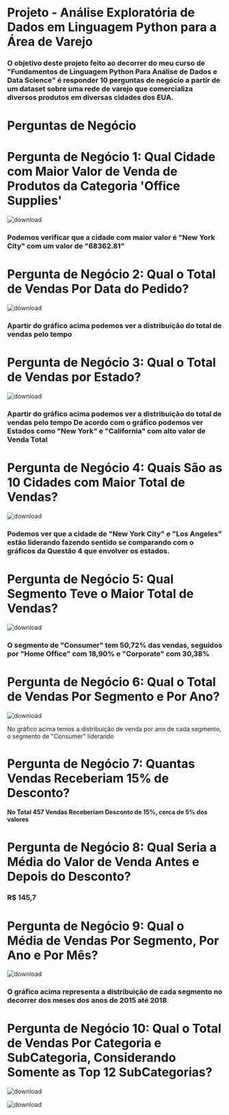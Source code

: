 
# Projeto - Análise Exploratória de Dados em Linguagem Python para a Área de Varejo

### O objetivo deste projeto feito ao decorrer do meu curso de "Fundamentos de Linguagem Python Para Análise de Dados e Data Science" é responder 10 perguntas de negócio a partir de um dataset sobre uma rede de varejo que comercializa diversos produtos em diversas cidades dos EUA.

# Perguntas de Negócio

# Pergunta de Negócio 1: Qual Cidade com Maior Valor de Venda de Produtos da Categoria 'Office Supplies'

![download](https://github.com/Felintox/Curso-DSA/assets/129033082/de7ece59-474a-45d1-a720-fc791a1741b7)

### Podemos verificar que a cidade com maior valor é "New York City" com um valor de "68362.81"

#

# Pergunta de Negócio 2: Qual o Total de Vendas Por Data do Pedido?



![download](https://github.com/Felintox/Curso-DSA/assets/129033082/f327743a-3354-455d-8385-52c9aadef7dc)

### Apartir do gráfico acima podemos ver a distribuição do total de vendas pelo tempo

#

# Pergunta de Negócio 3: Qual o Total de Vendas por Estado?

![download](https://github.com/Felintox/Curso-DSA/assets/129033082/13e85d1c-7365-4e50-bc8a-68542c70abe4)

### Apartir do gráfico acima podemos ver a distribuição do total de vendas pelo tempo De acordo com o gráfico podemos ver Estados como "New York" e "California" com alto valor de Venda Total

#

# Pergunta de Negócio 4: Quais São as 10 Cidades com Maior Total de Vendas?
![download](https://github.com/Felintox/Curso-DSA/assets/129033082/cd0d90f4-7d90-4307-94ca-a44a5258025e)

### Podemos ver que a cidade de "New York City" e "Los Angeles" estão liderando fazendo sentido se comparando com o gráficos da Questão 4 que envolver os estados.

#

# Pergunta de Negócio 5: Qual Segmento Teve o Maior Total de Vendas?

![download](https://github.com/Felintox/Curso-DSA/assets/129033082/6aaa790e-0b28-4a90-bb9a-f11e51e7be0e)

### O segmento de "Consumer" tem 50,72% das vendas, seguidos por "Home Office" com 18,90% e "Corporate" com 30,38%

#

# Pergunta de Negócio 6: Qual o Total de Vendas Por Segmento e Por Ano?

![download](https://github.com/Felintox/Curso-DSA/assets/129033082/7109c65d-6cce-4313-a34e-9fc1e6732b86)

No gráfico acima temos a distribuição de venda por ano de cada segmento, o segmento de "Consumer" liderando 

#

# Pergunta de Negócio 7: Quantas Vendas Receberiam 15% de Desconto?
#### No Total 457 Vendas Receberiam Desconto de 15%, cerca de 5% dos valores

#

# Pergunta de Negócio 8: Qual Seria a Média do Valor de Venda Antes e Depois do Desconto?
### R$ 145,7

#

# Pergunta de Negócio 9: Qual o Média de Vendas Por Segmento, Por Ano e Por Mês?

![download](https://github.com/Felintox/Curso-DSA/assets/129033082/7f7b298d-e1e8-4403-953d-16c7e21640c3)

### O gráfico acima representa a distribuição de cada segmento no decorrer dos meses dos anos de  2015 até 2018

#

# Pergunta de Negócio 10: Qual o Total de Vendas Por Categoria e SubCategoria, Considerando Somente as Top 12 SubCategorias?

![download](https://github.com/Felintox/Curso-DSA/assets/129033082/38a9c1f5-0a17-41dd-bf3d-cbc70789f484)

![download](https://github.com/Felintox/Curso-DSA/assets/129033082/9b07db6c-b239-4487-933b-e8bbfa3cc2eb)

